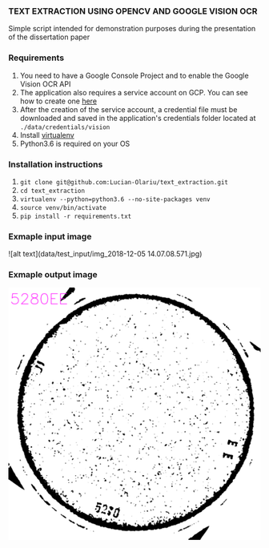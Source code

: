 ### TEXT EXTRACTION USING OPENCV AND GOOGLE VISION OCR

Simple script intended for demonstration purposes during the presentation of the dissertation paper

### Requirements

1. You need to have a Google Console Project and to enable the Google Vision OCR API
2. The application also requires a service account on GCP. You can see how to create one [here](https://cloud.google.com/iam/docs/creating-managing-service-accounts)
3. After the creation of the service account, a credential file must be downloaded and saved in the application's credentials folder located at `./data/credentials/vision`
4. Install [virtualenv](https://virtualenv.pypa.io/en/latest/installation/)
5. Python3.6 is required on your OS

### Installation instructions
1. `git clone git@github.com:Lucian-Olariu/text_extraction.git`
2. `cd text_extraction`
3. `virtualenv --python=python3.6 --no-site-packages venv`
4. `source venv/bin/activate`
5. `pip install -r requirements.txt`

### Exmaple input image 
![alt text](data/test_input/img_2018-12-05 14.07.08.571.jpg)

### Exmaple output image
![alt text](data/test_output/test_2.png)